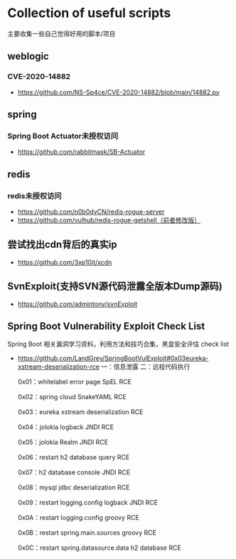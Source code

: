 # Collection of useful scripts
主要收集一些自己觉得好用的脚本/项目


## weblogic

### CVE-2020-14882
- https://github.com/NS-Sp4ce/CVE-2020-14882/blob/main/14882.py


## spring

### Spring Boot Actuator未授权访问
- https://github.com/rabbitmask/SB-Actuator


## redis

### redis未授权访问
- https://github.com/n0b0dyCN/redis-rogue-server
- https://github.com/vulhub/redis-rogue-getshell（前者修改版）


## 尝试找出cdn背后的真实ip

- https://github.com/3xp10it/xcdn

## SvnExploit(支持SVN源代码泄露全版本Dump源码)

- https://github.com/admintony/svnExploit

## Spring Boot Vulnerability Exploit Check List
  Spring Boot 相关漏洞学习资料，利用方法和技巧合集，黑盒安全评估 check list
  - https://github.com/LandGrey/SpringBootVulExploit#0x03eureka-xstream-deserialization-rce
  一：信息泄露
  二：远程代码执行
  
    0x01：whitelabel error page SpEL RCE
    
    0x02：spring cloud SnakeYAML RCE
    
    0x03：eureka xstream deserialization RCE
    
    0x04：jolokia logback JNDI RCE
    
    0x05：jolokia Realm JNDI RCE
    
    0x06：restart h2 database query RCE
    
    0x07：h2 database console JNDI RCE
    
    0x08：mysql jdbc deserialization RCE
    
    0x09：restart logging.config logback JNDI RCE
    
    0x0A：restart logging.config groovy RCE
    
    0x0B：restart spring.main.sources groovy RCE
    
    0x0C：restart spring.datasource.data h2 database RCE
    
